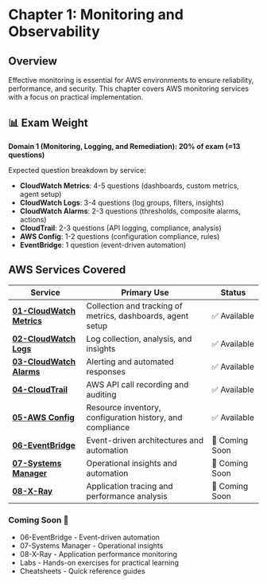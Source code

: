 # Chapter 1: Monitoring and Observability

## Overview

Effective monitoring is essential for AWS environments to ensure reliability, performance, and security. This chapter covers AWS monitoring services with a focus on practical implementation.

## 📊 Exam Weight

**Domain 1 (Monitoring, Logging, and Remediation): 20% of exam (≈13 questions)**

Expected question breakdown by service:
- **CloudWatch Metrics**: 4-5 questions (dashboards, custom metrics, agent setup)
- **CloudWatch Logs**: 3-4 questions (log groups, filters, insights)
- **CloudWatch Alarms**: 2-3 questions (thresholds, composite alarms, actions)
- **CloudTrail**: 2-3 questions (API logging, compliance, analysis)
- **AWS Config**: 1-2 questions (configuration compliance, rules)
- **EventBridge**: 1 question (event-driven automation)

## AWS Services Covered

| Service | Primary Use | Status |
|---------|-------------|---------|
| [**01-CloudWatch Metrics**](./notes/01-cloudwatch-metrics.md)| Collection and tracking of metrics, dashboards, agent setup | ✅ Available |
| [**02-CloudWatch Logs**](./notes/02-cloudwatch-logs.md)| Log collection, analysis, and insights | ✅ Available |
| [**03-CloudWatch Alarms**](./notes/03-cloudwatch-alarms.md)| Alerting and automated responses | ✅ Available |
| [**04-CloudTrail**](./notes/04-cloudtrail.md)| AWS API call recording and auditing | ✅ Available |
| [**05-AWS Config**](./notes/05-aws-config.md)| Resource inventory, configuration history, and compliance | ✅ Available |
| [**06-EventBridge**](./notes/06-eventbridge.md)| Event-driven architectures and automation | 🚧 Coming Soon |
| [**07-Systems Manager**](./notes/07-systems-manager.md)| Operational insights and automation | 🚧 Coming Soon |
| [**08-X-Ray**](./notes/08-x-ray.md)| Application tracing and performance analysis | 🚧 Coming Soon |


### Coming Soon 🚧
- 06-EventBridge - Event-driven automation
- 07-Systems Manager - Operational insights
- 08-X-Ray - Application performance monitoring
- Labs - Hands-on exercises for practical learning
- Cheatsheets - Quick reference guides

<!-- ## Labs
- [CloudWatch Alarms & Dashboard](./labs/basic/01-alarms-dashboard.md) - Core monitoring setup
- [CloudWatch Logs & Insights](./labs/intermediate/02-logs-insights.md) - Log analysis and filtering -->

<!-- ## Quick Reference
- [CloudWatch Cheatsheet](./cheatsheets/cloudwatch_cheatsheet.md) - CLI commands and thresholds -->

<!-- ## Monitoring Best Practices

- **Full-Stack Monitoring**: Monitor all layers from infrastructure to application
- **Proactive Alerts**: Set thresholds based on business impact
- **Centralized Logging**: Aggregate logs for comprehensive analysis
- **Automated Remediation**: Create automated responses to common issues
- **Cost-Optimized Monitoring**: Balance monitoring depth with cost implications
- **Resource Tagging**: Use consistent tagging to organize and filter monitoring resources -->